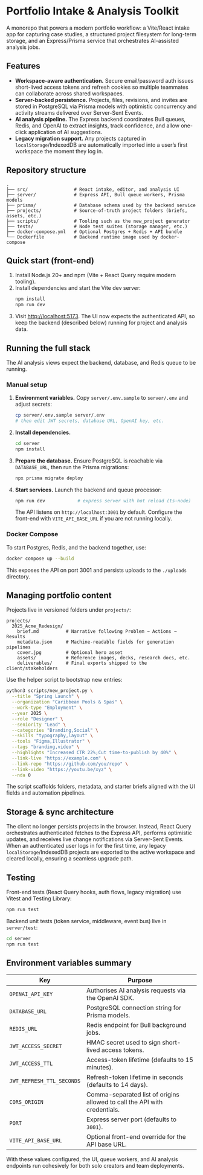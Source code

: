 # Portfolio Intake & Analysis Toolkit

A monorepo that powers a modern portfolio workflow: a Vite/React intake app for capturing case studies, a structured project filesystem for long-term storage, and an Express/Prisma service that orchestrates AI-assisted analysis jobs.

## Features
- **Workspace-aware authentication.** Secure email/password auth issues short-lived access tokens and refresh cookies so multiple teammates can collaborate across shared workspaces.
- **Server-backed persistence.** Projects, files, revisions, and invites are stored in PostgreSQL via Prisma models with optimistic concurrency and activity streams delivered over Server-Sent Events.
- **AI analysis pipeline.** The Express backend coordinates Bull queues, Redis, and OpenAI to extract insights, track confidence, and allow one-click application of AI suggestions.
- **Legacy migration support.** Any projects captured in `localStorage`/IndexedDB are automatically imported into a user’s first workspace the moment they log in.

## Repository structure
```
.
├── src/                 # React intake, editor, and analysis UI
├── server/              # Express API, Bull queue workers, Prisma models
├── prisma/              # Database schema used by the backend service
├── projects/            # Source-of-truth project folders (briefs, assets, etc.)
├── scripts/             # Tooling such as the new_project generator
├── tests/               # Node test suites (storage manager, etc.)
├── docker-compose.yml   # Optional Postgres + Redis + API bundle
└── Dockerfile           # Backend runtime image used by docker-compose
```

## Quick start (front-end)
1. Install Node.js 20+ and npm (Vite + React Query require modern tooling).
2. Install dependencies and start the Vite dev server:
   ```bash
   npm install
   npm run dev
   ```
3. Visit <http://localhost:5173>. The UI now expects the authenticated API, so keep the backend (described below) running for project and analysis data.

## Running the full stack
The AI analysis views expect the backend, database, and Redis queue to be running.

### Manual setup
1. **Environment variables.** Copy `server/.env.sample` to `server/.env` and adjust secrets:
   ```bash
   cp server/.env.sample server/.env
   # then edit JWT secrets, database URL, OpenAI key, etc.
   ```
2. **Install dependencies.**
   ```bash
   cd server
   npm install
   ```
3. **Prepare the database.** Ensure PostgreSQL is reachable via `DATABASE_URL`, then run the Prisma migrations:
   ```bash
   npx prisma migrate deploy
   ```
4. **Start services.** Launch the backend and queue processor:
   ```bash
   npm run dev            # express server with hot reload (ts-node)
   ```
   The API listens on `http://localhost:3001` by default. Configure the front-end with `VITE_API_BASE_URL` if you are not running locally.

### Docker Compose
To start Postgres, Redis, and the backend together, use:
```bash
docker compose up --build
```
This exposes the API on port 3001 and persists uploads to the `./uploads` directory.

## Managing portfolio content
Projects live in versioned folders under `projects/`:
```
projects/
  2025_Acme_Redesign/
    brief.md          # Narrative following Problem → Actions → Results
    metadata.json     # Machine-readable fields for generation pipelines
    cover.jpg         # Optional hero asset
    assets/           # Reference images, decks, research docs, etc.
    deliverables/     # Final exports shipped to the client/stakeholders
```

Use the helper script to bootstrap new entries:
```bash
python3 scripts/new_project.py \
  --title "Spring Launch" \
  --organization "Caribbean Pools & Spas" \
  --work-type "Employment" \
  --year 2025 \
  --role "Designer" \
  --seniority "Lead" \
  --categories "Branding,Social" \
  --skills "typography,layout" \
  --tools "Figma,Illustrator" \
  --tags "branding,video" \
  --highlights "Increased CTR 22%;Cut time-to-publish by 40%" \
  --link-live "https://example.com" \
  --link-repo "https://github.com/you/repo" \
  --link-video "https://youtu.be/xyz" \
  --nda 0
```
The script scaffolds folders, metadata, and starter briefs aligned with the UI fields and automation pipelines.

## Storage & sync architecture
The client no longer persists projects in the browser. Instead, React Query orchestrates authenticated fetches to the Express API, performs optimistic updates, and receives live change notifications via Server-Sent Events. When an authenticated user logs in for the first time, any legacy `localStorage`/IndexedDB projects are exported to the active workspace and cleared locally, ensuring a seamless upgrade path.

## Testing
Front-end tests (React Query hooks, auth flows, legacy migration) use Vitest and Testing Library:
```bash
npm run test
```

Backend unit tests (token service, middleware, event bus) live in `server/test`:
```bash
cd server
npm run test
```

## Environment variables summary
| Key | Purpose |
| --- | --- |
| `OPENAI_API_KEY` | Authorises AI analysis requests via the OpenAI SDK. |
| `DATABASE_URL` | PostgreSQL connection string for Prisma models. |
| `REDIS_URL` | Redis endpoint for Bull background jobs. |
| `JWT_ACCESS_SECRET` | HMAC secret used to sign short-lived access tokens. |
| `JWT_ACCESS_TTL` | Access-token lifetime (defaults to 15 minutes). |
| `JWT_REFRESH_TTL_SECONDS` | Refresh-token lifetime in seconds (defaults to 14 days). |
| `CORS_ORIGIN` | Comma-separated list of origins allowed to call the API with credentials. |
| `PORT` | Express server port (defaults to `3001`). |
| `VITE_API_BASE_URL` | Optional front-end override for the API base URL. |

With these values configured, the UI, queue workers, and AI analysis endpoints run cohesively for both solo creators and team deployments.
